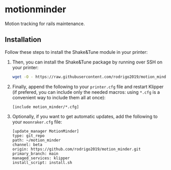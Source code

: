 # motionminder
Motion tracking for rails maintenance.


## Installation

Follow these steps to install the Shake&Tune module in your printer:
  1. Then, you can install the Shake&Tune package by running over SSH on your printer:
     ```bash
     wget -O - https://raw.githubusercontent.com/rodrigo2019/motion_minder/main/install.sh | bash
     ```
  1. Finally, append the following to your `printer.cfg` file and restart Klipper (if prefered, you can include only the needed macros: using `*.cfg` is a convenient way to include them all at once):
     ```
     [include motion_minder/*.cfg]
     ```
  1. Optionally, if you want to get automatic updates, add the following to your `moonraker.cfg` file:
     ```
     [update_manager MotionMinder]
     type: git_repo
     path: ~/motion_minder
     channel: beta
     origin: https://github.com/rodrigo2019/motion_minder.git
     primary_branch: main
     managed_services: klipper
     install_script: install.sh
     ```